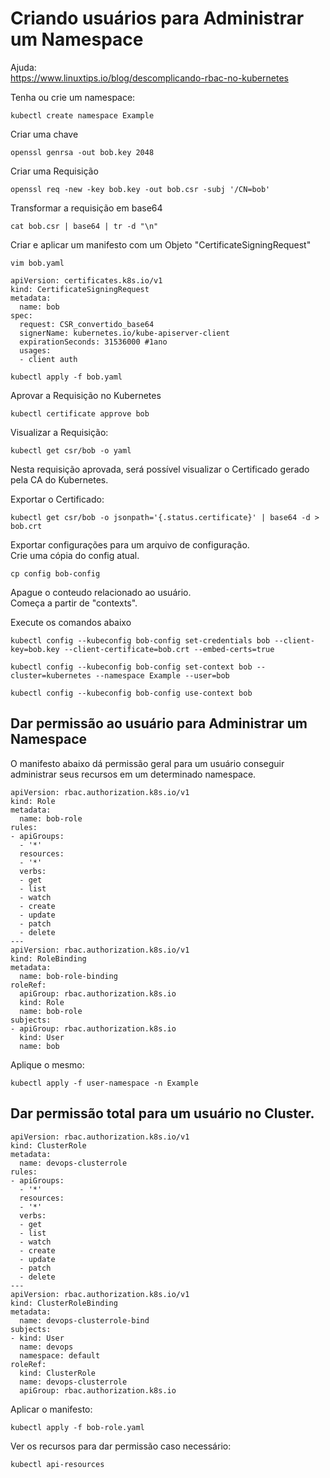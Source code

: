 # Criando usuários para Administrar um Namespace

Ajuda:\
<https://www.linuxtips.io/blog/descomplicando-rbac-no-kubernetes>

Tenha ou crie um namespace:
```
kubectl create namespace Example
```

Criar uma chave
```
openssl genrsa -out bob.key 2048
```

Criar uma Requisição
```
openssl req -new -key bob.key -out bob.csr -subj '/CN=bob'
```

Transformar a requisição em base64
```
cat bob.csr | base64 | tr -d "\n"
```

Criar e aplicar um manifesto com um Objeto "CertificateSigningRequest"
```
vim bob.yaml
```
```
apiVersion: certificates.k8s.io/v1
kind: CertificateSigningRequest
metadata:
  name: bob
spec: 
  request: CSR_convertido_base64
  signerName: kubernetes.io/kube-apiserver-client
  expirationSeconds: 31536000 #1ano
  usages:
  - client auth
```
```
kubectl apply -f bob.yaml
```

Aprovar a Requisição no Kubernetes
```
kubectl certificate approve bob
```

Visualizar a Requisição:
```
kubectl get csr/bob -o yaml
```

Nesta requisição aprovada, será possível visualizar o Certificado gerado pela CA do Kubernetes.

Exportar o Certificado:
```
kubectl get csr/bob -o jsonpath='{.status.certificate}' | base64 -d > bob.crt
```


Exportar configurações para um arquivo de configuração.\
Crie uma cópia do config atual.
```
cp config bob-config
```

Apague o conteudo relacionado ao usuário.\
Começa a partir de "contexts".

Execute os comandos abaixo
```
kubectl config --kubeconfig bob-config set-credentials bob --client-key=bob.key --client-certificate=bob.crt --embed-certs=true

kubectl config --kubeconfig bob-config set-context bob --cluster=kubernetes --namespace Example --user=bob

kubectl config --kubeconfig bob-config use-context bob

```


## Dar permissão ao usuário para Administrar um Namespace

O manifesto abaixo dá permissão geral para um usuário conseguir administrar seus recursos em um determinado namespace.

```
apiVersion: rbac.authorization.k8s.io/v1
kind: Role
metadata:
  name: bob-role
rules:
- apiGroups:
  - '*'
  resources:
  - '*'
  verbs:
  - get
  - list
  - watch
  - create
  - update
  - patch
  - delete
---
apiVersion: rbac.authorization.k8s.io/v1
kind: RoleBinding
metadata:
  name: bob-role-binding
roleRef:
  apiGroup: rbac.authorization.k8s.io
  kind: Role
  name: bob-role
subjects:
- apiGroup: rbac.authorization.k8s.io
  kind: User
  name: bob
```

Aplique o mesmo:
```
kubectl apply -f user-namespace -n Example
```

## Dar permissão total para um usuário no Cluster.

```
apiVersion: rbac.authorization.k8s.io/v1
kind: ClusterRole
metadata:
  name: devops-clusterrole
rules:
- apiGroups:
  - '*'
  resources:
  - '*'
  verbs:
  - get
  - list
  - watch
  - create
  - update
  - patch
  - delete
---
apiVersion: rbac.authorization.k8s.io/v1
kind: ClusterRoleBinding
metadata:
  name: devops-clusterrole-bind
subjects:
- kind: User
  name: devops
  namespace: default
roleRef:
  kind: ClusterRole
  name: devops-clusterrole
  apiGroup: rbac.authorization.k8s.io
```

Aplicar o manifesto:
```
kubectl apply -f bob-role.yaml
```

Ver os recursos para dar permissão caso necessário:
```
kubectl api-resources
```

